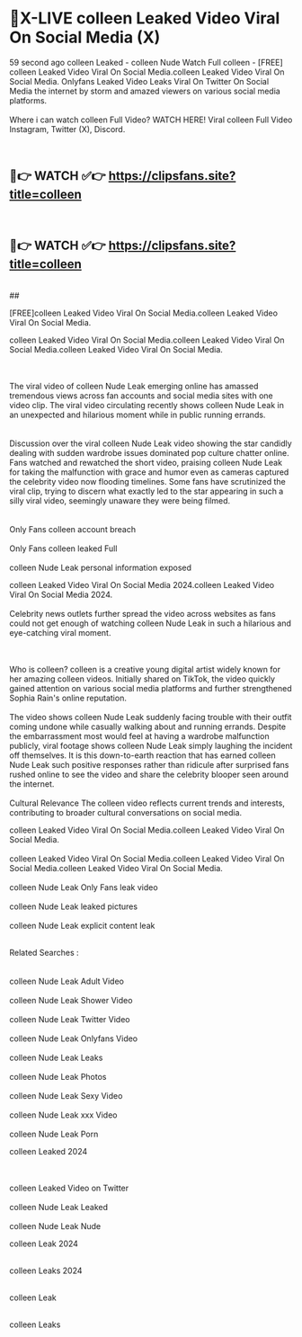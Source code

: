 # 🔴X-LIVE colleen Leaked Video Viral On Social Media (X)<br>


59 second ago colleen Leaked  - colleen Nude  Watch Full colleen - [FREE] colleen Leaked Video Viral On Social Media.colleen Leaked Video Viral On Social Media.   Onlyfans Leaked Video Leaks Viral On Twitter On Social Media the internet by storm and amazed viewers on various social media platforms. <br><br>
Where i can watch colleen Full Video? WATCH HERE! Viral colleen Full Video Instagram, Twitter (X), Discord. <br>


 <br>

##  🔴👉 WATCH ✅👉  <a href="https://clipsfans.site?title=colleen&ref=git">https://clipsfans.site?title=colleen</a> <br>
  <br>

##  🔴👉 WATCH ✅👉  <a href="https://clipsfans.site?title=colleen&ref=git">https://clipsfans.site?title=colleen</a> <br>
  <br>
  ##



[FREE]colleen Leaked Video Viral On Social Media.colleen Leaked Video Viral On Social Media. <br>

colleen Leaked Video Viral On Social Media.colleen Leaked Video Viral On Social Media.colleen Leaked Video Viral On Social Media. <br>


  <br>

  <br>
The viral video of colleen Nude Leak emerging online has amassed tremendous views across fan accounts and social media sites with one video clip. The viral video circulating recently shows colleen Nude Leak in an unexpected and hilarious moment while in public running errands.<br>
<br>


<br>
Discussion over the viral colleen Nude Leak video showing the star candidly dealing with sudden wardrobe issues dominated pop culture chatter online. Fans watched and rewatched the short video, praising colleen Nude Leak for taking the malfunction with grace and humor even as cameras captured the celebrity video now flooding timelines. Some fans have scrutinized the viral clip, trying to discern what exactly led to the star appearing in such a silly viral video, seemingly unaware they were being filmed.<br>
<br>
<br> 
Only Fans colleen account breach<br>
<br>
Only Fans colleen leaked Full <br>
<br>
colleen Nude Leak personal information exposed<br>

colleen Leaked Video Viral On Social Media 2024.colleen Leaked Video Viral On Social Media 2024. <br>
<br>
Celebrity news outlets further spread the video across websites as fans could not get enough of watching colleen Nude Leak in such a hilarious and eye-catching viral moment.<br>
<br>

<br>
Who is colleen? colleen is a creative young digital artist widely known for her amazing colleen videos. Initially shared on TikTok, the video quickly gained attention on various social media platforms and further strengthened Sophia Rain's online reputation.<br>
<br>
The video shows colleen Nude Leak suddenly facing trouble with their outfit coming undone while casually walking about and running errands. Despite the embarrassment most would feel at having a wardrobe malfunction publicly, viral footage shows colleen Nude Leak simply laughing the incident off themselves. It is this down-to-earth reaction that has earned colleen Nude Leak such positive responses rather than ridicule after surprised fans rushed online to see the video and share the celebrity blooper seen around the internet.<br>
<br>
Cultural Relevance The colleen video reflects current trends and interests, contributing to broader cultural conversations on social media.<br>

colleen Leaked Video Viral On Social Media.colleen Leaked Video Viral On Social Media.<br>
<br>
colleen Leaked Video Viral On Social Media.colleen Leaked Video Viral On Social Media.colleen Leaked Video Viral On Social Media.<br>
<br>
colleen Nude Leak Only Fans leak video<br>
<br>
colleen Nude Leak leaked pictures<br>
<br>
colleen Nude Leak explicit content leak<br>


<br>
Related Searches :<br>
<br>

<br>
colleen Nude Leak Adult Video<br>
<br>
colleen Nude Leak Shower Video<br>
<br>
colleen Nude Leak Twitter Video<br>
<br>
colleen Nude Leak Onlyfans Video<br>
<br>
colleen Nude Leak Leaks<br>
<br>
colleen Nude Leak Photos<br>

<br>
colleen Nude Leak Sexy Video<br>
<br>
colleen Nude Leak xxx Video<br>
<br>
colleen Nude Leak Porn<br>

colleen  Leaked 2024 <br> <br>
<br>

colleen Leaked Video on Twitter <br>
<br>
colleen Nude Leak Leaked<br>
<br>
colleen Nude Leak Nude<br>


colleen  Leak 2024 <br> <br>



colleen  Leaks 2024 <br> <br>



 
colleen  Leak<br> <br>



colleen  Leaks<br> <br>





</p>




 



</p>










